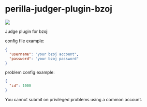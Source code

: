 # perilla-judger-plugin-bzoj
[![](https://img.shields.io/badge/project-Perilla-8e44ad.svg?style=flat-square)](https://github.com/ZhangZisu/perilla)

Judge plugin for bzoj

config file example:
```json
{
  "username": "your bzoj account",
  "password": "your bzoj password"
}
```
problem config example:
```json
{
  "id": 1000
}
```

You cannot submit on privileged problems using a common account.
